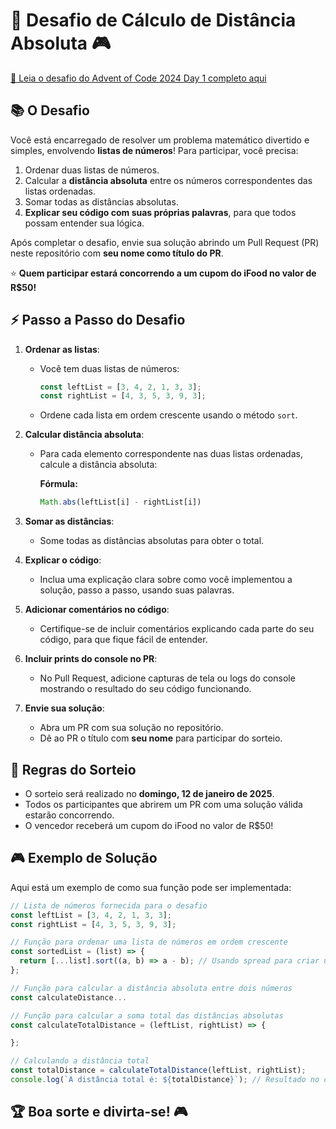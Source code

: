 
# 🎁 Desafio de Cálculo de Distância Absoluta 🎮

[🔗 Leia o desafio do Advent of Code 2024 Day 1 completo aqui](https://adventofcode.com/2024/day/1)

## 📚 O Desafio
Você está encarregado de resolver um problema matemático divertido e simples, envolvendo **listas de números**! Para participar, você precisa:

1. Ordenar duas listas de números.
2. Calcular a **distância absoluta** entre os números correspondentes das listas ordenadas.
3. Somar todas as distâncias absolutas.
4. **Explicar seu código com suas próprias palavras**, para que todos possam entender sua lógica.

Após completar o desafio, envie sua solução abrindo um Pull Request (PR) neste repositório com **seu nome como título do PR**.

⭐ **Quem participar estará concorrendo a um cupom do iFood no valor de R$50!**

## ⚡ Passo a Passo do Desafio

1. **Ordenar as listas**:
   - Você tem duas listas de números:
     ```javascript
     const leftList = [3, 4, 2, 1, 3, 3];
     const rightList = [4, 3, 5, 3, 9, 3];
     ```
   - Ordene cada lista em ordem crescente usando o método `sort`.

2. **Calcular distância absoluta**:
   - Para cada elemento correspondente nas duas listas ordenadas, calcule a distância absoluta:
     
     **Fórmula:**
     ```javascript
     Math.abs(leftList[i] - rightList[i])
     ```

3. **Somar as distâncias**:
   - Some todas as distâncias absolutas para obter o total.

4. **Explicar o código**:
   - Inclua uma explicação clara sobre como você implementou a solução, passo a passo, usando suas palavras.

5. **Adicionar comentários no código**:
   - Certifique-se de incluir comentários explicando cada parte do seu código, para que fique fácil de entender.

6. **Incluir prints do console no PR**:
   - No Pull Request, adicione capturas de tela ou logs do console mostrando o resultado do seu código funcionando.

7. **Envie sua solução**:
   - Abra um PR com sua solução no repositório.
   - Dê ao PR o título com **seu nome** para participar do sorteio.

## 🎉 Regras do Sorteio
- O sorteio será realizado no **domingo, 12 de janeiro de 2025**.
- Todos os participantes que abrirem um PR com uma solução válida estarão concorrendo.
- O vencedor receberá um cupom do iFood no valor de R$50!

## 🎮 Exemplo de Solução
Aqui está um exemplo de como sua função pode ser implementada:

```javascript
// Lista de números fornecida para o desafio
const leftList = [3, 4, 2, 1, 3, 3];
const rightList = [4, 3, 5, 3, 9, 3];

// Função para ordenar uma lista de números em ordem crescente
const sortedList = (list) => {
  return [...list].sort((a, b) => a - b); // Usando spread para criar uma cópia
};

// Função para calcular a distância absoluta entre dois números
const calculateDistance...

// Função para calcular a soma total das distâncias absolutas
const calculateTotalDistance = (leftList, rightList) => {

};

// Calculando a distância total
const totalDistance = calculateTotalDistance(leftList, rightList);
console.log(`A distância total é: ${totalDistance}`); // Resultado no console
```

## 🏆 Boa sorte e divirta-se! 🎮
